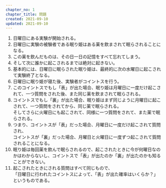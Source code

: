 ```yaml
---
chapter_no: 1
chapter_title: 問題
created: 2021-09-10
updated: 2021-09-10
---
```

1. 日曜日にある実験が開始される。
1. 日曜日に実験の被験者である眠り姫はある薬を飲まされて眠らされることになる。
1. この薬を飲んだものは、その日一日の記憶をすべて忘れてしまう。
1. そして次に誰かに起こされるまでは絶対に起きない。
1. 基本的には、日曜日に眠らされた眠り姫は、最終的に次の水曜日に起こされて実験終了となる。
1. 日曜日に眠り姫が寝た後、実験者がコイントスを行う。
1. このコイントスでもし「表」が出た場合、眠り姫は月曜日に一度だけ起こされて、一つ質問をされた後、また同じ薬を飲まされて眠らされる。
1. コイントスでもし「裏」が出た場合、眠り姫はまず同じように月曜日に起こされて、一つ質問をされてから、同じ薬で眠らされる。  
   そしてさらに火曜日にも起こされて、同様に一つ質問をされて、また薬で眠らされる。
1. つまり、コイントスが「表」だった場合、月曜日に一度だけ起こされて質問され、  
   コイントスが「裏」だった場合、月曜日と火曜日に一度ずつ起こされて質問されることになる。
1. 眠り姫は毎回薬を飲んで眠らされるので、起こされたときに今が何曜日なのかはわからないし、コイントスで「表」が出たのか「裏」が出たのかも知ることができない。
1. 起こされたときにされる質問はすべて同じもので、  
   「日曜日に行われたコイントスによって、「表」が出た確率はいくらか？」  
   というものである。
